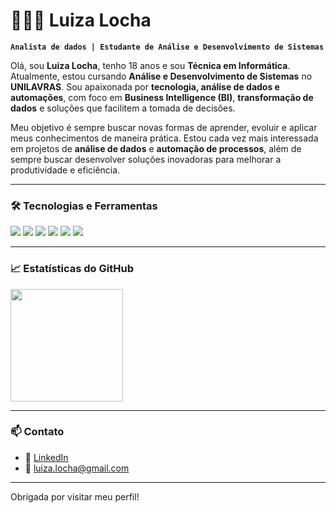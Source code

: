 # 👩🏼‍💻 Luiza Locha

**`Analista de dados | Estudante de Análise e Desenvolvimento de Sistemas`**

Olá, sou **Luiza Locha**, tenho 18 anos e sou **Técnica em Informática**. Atualmente, estou cursando **Análise e Desenvolvimento de Sistemas** no **UNILAVRAS**. Sou apaixonada por **tecnologia, análise de dados e automações**, com foco em **Business Intelligence (BI)**, **transformação de dados** e soluções que facilitem a tomada de decisões. 

Meu objetivo é sempre buscar novas formas de aprender, evoluir e aplicar meus conhecimentos de maneira prática. Estou cada vez mais interessada em projetos de **análise de dados** e **automação de processos**, além de sempre buscar desenvolver soluções inovadoras para melhorar a produtividade e eficiência.

---

### 🛠️ Tecnologias e Ferramentas

<p align="left">
  <img src="https://img.shields.io/badge/Python-3776AB?style=for-the-badge&logo=python&logoColor=white" />
  <img src="https://img.shields.io/badge/Power%20BI-F2C811?style=for-the-badge&logo=powerbi&logoColor=black" />
  <img src="https://img.shields.io/badge/SQL-4479A1?style=for-the-badge&logo=postgresql&logoColor=white" />
  <img src="https://img.shields.io/badge/Git-F05032?style=for-the-badge&logo=git&logoColor=white" />
  <img src="https://img.shields.io/badge/GitHub-181717?style=for-the-badge&logo=github&logoColor=white" />
  <img src="https://img.shields.io/badge/Excel-217346?style=for-the-badge&logo=microsoft-excel&logoColor=white" />
</p>

---

### 📈 Estatísticas do GitHub

<p>
  <img height="180em" src="https://github-readme-stats.vercel.app/api?username=luizalocha&show_icons=true&theme=radical&locale=pt-br" />
</p>

---

### 📫 Contato

- 💼 [LinkedIn](https://www.linkedin.com/in/luizalocha/)
- 📧 luiza.locha@gmail.com

---

Obrigada por visitar meu perfil! 
